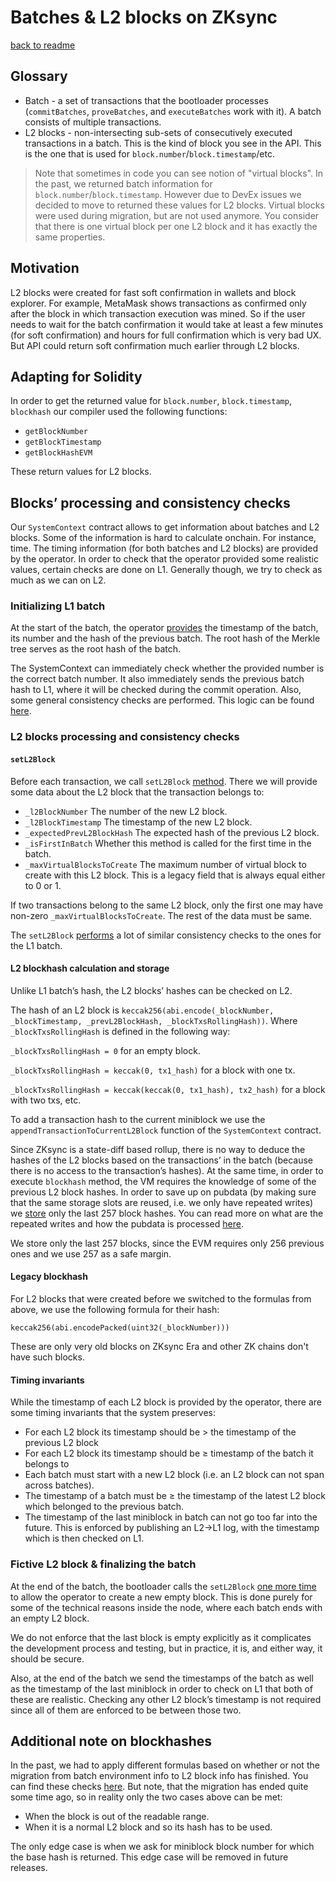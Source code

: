 # Batches & L2 blocks on ZKsync

[back to readme](../README.md)

## Glossary

- Batch - a set of transactions that the bootloader processes (`commitBatches`, `proveBatches`, and `executeBatches` work with it). A batch consists of multiple transactions.
- L2 blocks - non-intersecting sub-sets of consecutively executed transactions in a batch. This is the kind of block you see in the API. This is the one that is used for `block.number`/`block.timestamp`/etc.

> Note that sometimes in code you can see notion of "virtual blocks". In the past, we returned batch information for `block.number`/`block.timestamp`. However due to DevEx issues we decided to move to returned these values for L2 blocks. Virtual blocks were used during migration, but are not used anymore. You consider that there is one virtual block per one L2 block and it has exactly the same properties.

## Motivation

L2 blocks were created for fast soft confirmation in wallets and block explorer. For example, MetaMask shows transactions as confirmed only after the block in which transaction execution was mined. So if the user needs to wait for the batch confirmation it would take at least a few minutes (for soft confirmation) and hours for full confirmation which is very bad UX. But API could return soft confirmation much earlier through L2 blocks.

## Adapting for Solidity

In order to get the returned value for `block.number`, `block.timestamp`, `blockhash` our compiler used the following functions:

- `getBlockNumber`
- `getBlockTimestamp`
- `getBlockHashEVM`

These return values for L2 blocks.

## Blocks’ processing and consistency checks

Our `SystemContext` contract allows to get information about batches and L2 blocks. Some of the information is hard to calculate onchain. For instance, time. The timing information (for both batches and L2 blocks) are provided by the operator. In order to check that the operator provided some realistic values, certain checks are done on L1. Generally though, we try to check as much as we can on L2.

### Initializing L1 batch

At the start of the batch, the operator [provides](../../../../../contracts/system-contracts/bootloader/bootloader.yul#L3935) the timestamp of the batch, its number and the hash of the previous batch. The root hash of the Merkle tree serves as the root hash of the batch.

The SystemContext can immediately check whether the provided number is the correct batch number. It also immediately sends the previous batch hash to L1, where it will be checked during the commit operation. Also, some general consistency checks are performed. This logic can be found [here](../../../../../contracts/system-contracts/contracts/SystemContext.sol#L469).

### L2 blocks processing and consistency checks

#### `setL2Block`

Before each transaction, we call `setL2Block` [method](../../../../../contracts/system-contracts/bootloader/bootloader.yul#L2884). There we will provide some data about the L2 block that the transaction belongs to:

- `_l2BlockNumber` The number of the new L2 block.
- `_l2BlockTimestamp` The timestamp of the new L2 block.
- `_expectedPrevL2BlockHash` The expected hash of the previous L2 block.
- `_isFirstInBatch` Whether this method is called for the first time in the batch.
- `_maxVirtualBlocksToCreate` The maximum number of virtual block to create with this L2 block. This is a legacy field that is always equal either to 0 or 1.

If two transactions belong to the same L2 block, only the first one may have non-zero `_maxVirtualBlocksToCreate`. The rest of the data must be same.

The `setL2Block` [performs](../../../../../contracts/system-contracts/contracts/SystemContext.sol#L355) a lot of similar consistency checks to the ones for the L1 batch.

#### L2 blockhash calculation and storage

Unlike L1 batch’s hash, the L2 blocks’ hashes can be checked on L2.

The hash of an L2 block is `keccak256(abi.encode(_blockNumber, _blockTimestamp, _prevL2BlockHash, _blockTxsRollingHash))`. Where `_blockTxsRollingHash` is defined in the following way:

`_blockTxsRollingHash = 0` for an empty block.

`_blockTxsRollingHash = keccak(0, tx1_hash)` for a block with one tx.

`_blockTxsRollingHash = keccak(keccak(0, tx1_hash), tx2_hash)` for a block with two txs, etc.

To add a transaction hash to the current miniblock we use the `appendTransactionToCurrentL2Block` function of the `SystemContext` contract.

Since ZKsync is a state-diff based rollup, there is no way to deduce the hashes of the L2 blocks based on the transactions’ in the batch (because there is no access to the transaction’s hashes). At the same time, in order to execute `blockhash` method, the VM requires the knowledge of some of the previous L2 block hashes. In order to save up on pubdata (by making sure that the same storage slots are reused, i.e. we only have repeated writes) we [store](../../../../../contracts/system-contracts/contracts/SystemContext.sol#L73) only the last 257 block hashes. You can read more on what are the repeated writes and how the pubdata is processed [here](../settlement_contracts/data_availability/standard_pubdata_format.md).

We store only the last 257 blocks, since the EVM requires only 256 previous ones and we use 257 as a safe margin.

#### Legacy blockhash

For L2 blocks that were created before we switched to the formulas from above, we use the following formula for their hash:

`keccak256(abi.encodePacked(uint32(_blockNumber)))`

These are only very old blocks on ZKsync Era and other ZK chains don't have such blocks.

#### Timing invariants

While the timestamp of each L2 block is provided by the operator, there are some timing invariants that the system preserves:

- For each L2 block its timestamp should be > the timestamp of the previous L2 block
- For each L2 block its timestamp should be ≥ timestamp of the batch it belongs to
- Each batch must start with a new L2 block (i.e. an L2 block can not span across batches).
- The timestamp of a batch must be ≥ the timestamp of the latest L2 block which belonged to the previous batch.
- The timestamp of the last miniblock in batch can not go too far into the future. This is enforced by publishing an L2→L1 log, with the timestamp which is then checked on L1.

### Fictive L2 block & finalizing the batch

At the end of the batch, the bootloader calls the `setL2Block` [one more time](../../../../../contracts/system-contracts/bootloader/bootloader.yul#L4110) to allow the operator to create a new empty block. This is done purely for some of the technical reasons inside the node, where each batch ends with an empty L2 block.

We do not enforce that the last block is empty explicitly as it complicates the development process and testing, but in practice, it is, and either way, it should be secure.

Also, at the end of the batch we send the timestamps of the batch as well as the timestamp of the last miniblock in order to check on L1 that both of these are realistic. Checking any other L2 block’s timestamp is not required since all of them are enforced to be between those two.

## Additional note on blockhashes

In the past, we had to apply different formulas based on whether or not the migration from batch environment info to L2 block info has finished. You can find these checks [here](../../../../../contracts/system-contracts/contracts/SystemContext.sol#L137). But note, that the migration has ended quite some time ago, so in reality only the two cases above can be met:

- When the block is out of the readable range.
- When it is a normal L2 block and so its hash has to be used.

The only edge case is when we ask for miniblock block number for which the base hash is returned. This edge case will be removed in future releases.
